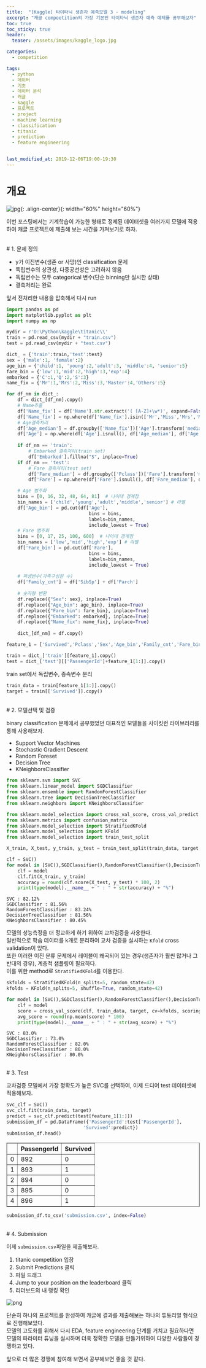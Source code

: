 ```yaml
---
title:  "[Kaggle] 타이타닉 생존자 예측모델 3 - modeling"
excerpt: "캐글 compoetition의 가장 기본인 타이타닉 생존자 예측 예제를 공부해보자"
toc: true
toc_sticky: true
header:
  teaser: /assets/images/kaggle_logo.jpg

categories:
  - competition

tags:
  - python
  - 데이터
  - 기초
  - 데이터 분석
  - 캐글
  - kaggle
  - 프로젝트
  - project
  - machine learning
  - classification
  - titanic
  - prediction
  - feature engineering


last_modified_at: 2019-12-06T19:00-19:30
---
```


# 개요  

![jpg](/assets/images/kaggle_logo.jpg){: .align-center}{: width="60%" height="60%"} 

이번 포스팅에서는 기계학습이 가능한 형태로 정제된 데이터셋을 여러가지 모델에 적용하여 캐글 프로젝트에 제출해 보는 시간을 가져보기로 하자.  

  
<br/>
# 1. 문제 정의  

- y가 이진변수(생존 or 사망)인 classification 문제  
- 독립변수의 상관성, 다중공선성은 고려하지 않음  
- 독립변수는 모두 categorical 변수(단순 binning만 실시한 상태)  
- 결측처리는 완료  


앞서 전처리한 내용을 압축해서 다시 run  


```python
import pandas as pd
import matplotlib.pyplot as plt
import numpy as np

mydir = r'D:\Python\kaggle\titanic\\'
train = pd.read_csv(mydir + "train.csv")
test = pd.read_csv(mydir + "test.csv")
```


```python
dict_ = {'train':train,'test':test}
sex = {'male':1, 'female':2}
age_bin = {'child':1, 'young':2,'adult':3, 'middle':4, 'senior':5}
fare_bin = {'low':1,'mid':2,'high':3,'exp':4}
embarked = {'C':1,'Q':2,'S':3}
name_fix = {'Mr':1,'Mrs':2,'Miss':3,'Master':4,'Others':5}

for df_nm in dict_:
    df = dict_[df_nm].copy()
    # Name추출
    df['Name_fix'] = df['Name'].str.extract('( [A-Z]+\w*)', expand=False).str.strip()
    df['Name_fix'] = np.where(df['Name_fix'].isin(['Mr','Miss','Mrs','Master']), df['Name_fix'], 'Others')
    # Age결측처리
    df['Age_median'] = df.groupby(['Name_fix'])['Age'].transform('median')
    df['Age'] = np.where(df['Age'].isnull(), df['Age_median'], df['Age'])
    
    if df_nm == 'train':
        # Embarked 결측처리(train set)
        df['Embarked'].fillna("S", inplace=True)
    if df_nm == 'test':
        # Fare 결측처리(test set)
        df['Fare_median'] = df.groupby(['Pclass'])['Fare'].transform('median')
        df['Fare'] = np.where(df['Fare'].isnull(), df['Fare_median'], df['Fare'])

    # Age 범주화
    bins = [0, 16, 32, 48, 64, 81]  # 나이대 경계점
    bin_names = ['child','young','adult','middle','senior'] # 라벨
    df['Age_bin'] = pd.cut(df['Age'],
                              bins = bins,
                              labels=bin_names,
                              include_lowest = True)
    # Fare 범주화
    bins = [0, 17, 25, 100, 600]  # 나이대 경계점
    bin_names = ['low','mid','high','exp'] # 라벨
    df['Fare_bin'] = pd.cut(df['Fare'],
                              bins = bins,
                              labels=bin_names,
                              include_lowest = True)
    
    # 파생변수(가족구성원 수)
    df['Family_cnt'] = df['SibSp'] + df['Parch']
    
    # 숫자형 변환
    df.replace({"Sex": sex}, inplace=True)
    df.replace({"Age_bin": age_bin}, inplace=True)
    df.replace({"Fare_bin": fare_bin}, inplace=True)
    df.replace({"Embarked": embarked}, inplace=True)
    df.replace({"Name_fix": name_fix}, inplace=True)
    
    dict_[df_nm] = df.copy()
```


```python
feature_1 = ['Survived','Pclass','Sex','Age_bin','Family_cnt','Fare_bin','Embarked','Name_fix']

train = dict_['train'][feature_1].copy()
test = dict_['test'][['PassengerId']+feature_1[1:]].copy()
```

train set에서 독립변수, 종속변수 분리  


```python
train_data = train[feature_1[1:]].copy()
target = train[['Survived']].copy()
```

  
<br/>
# 2. 모델선택 및 검증   

binary classification 문제에서 공부했었던 대표적인 모델들을 사이킷런 라이브러리를 통해 사용해보자. 
- Support Vector Machines  
- Stochastic Gradient Descent  
- Random Foreset
- Decision Tree
- KNeighborsClassifier





```python
from sklearn.svm import SVC
from sklearn.linear_model import SGDClassifier
from sklearn.ensemble import RandomForestClassifier
from sklearn.tree import DecisionTreeClassifier
from sklearn.neighbors import KNeighborsClassifier

from sklearn.model_selection import cross_val_score, cross_val_predict
from sklearn.metrics import confusion_matrix
from sklearn.model_selection import StratifiedKFold
from sklearn.model_selection import KFold
from sklearn.model_selection import train_test_split
```


```python
X_train, X_test, y_train, y_test = train_test_split(train_data, target, test_size = 0.2, random_state=42)
```


```python
clf = SVC()
for model in [SVC(),SGDClassifier(),RandomForestClassifier(),DecisionTreeClassifier(),KNeighborsClassifier()]:
    clf = model
    clf.fit(X_train, y_train)
    accuracy = round(clf.score(X_test, y_test) * 100, 2)
    print(type(model).__name__ + " : " + str(accuracy) + "%")
```

    SVC : 82.12%
    SGDClassifier : 81.56%
    RandomForestClassifier : 83.24%
    DecisionTreeClassifier : 81.56%
    KNeighborsClassifier : 80.45%
    

모델의 성능측정을 더 정교하게 하기 위하여 교차검증을 사용한다.  
일반적으로 학습 데이터를 k개로 분리하여 교차 검증을 실시하는 `Kfold` cross validation이 있다.  
또한 이러한 이진 분류 문제에서 레이블이 왜곡되어 있는 경우(생존자가 훨씬 많거나 그 반대의 경우), 계층적 샘플링이 필요하다.  
이를 위한 method로 `StratifiedKFold`를 이용한다.  


```python
skfolds = StratifiedKFold(n_splits=5, random_state=42) 
kfolds = KFold(n_splits=5, shuffle=True, random_state=42)

for model in [SVC(),SGDClassifier(),RandomForestClassifier(),DecisionTreeClassifier(),KNeighborsClassifier()]:
    clf = model
    score = cross_val_score(clf, train_data, target, cv=kfolds, scoring='accuracy')
    avg_score = round(np.mean(score) * 100)
    print(type(model).__name__ + " : " + str(avg_score) + "%")
```


    SVC : 83.0%
    SGDClassifier : 73.0%
    RandomForestClassifier : 82.0%
    DecisionTreeClassifier : 80.0%
    KNeighborsClassifier : 80.0%
    

  
<br/>
# 3. Test  

교차검증 모델에서 가장 정확도가 높은 SVC를 선택하여, 이제 드디어 test 데이터셋에 적용해보자.  


```python
svc_clf = SVC()
svc_clf.fit(train_data, target)
predict = svc_clf.predict(test[feature_1[1:]])
submission_df = pd.DataFrame({'PassengerId':test['PassengerId'],
                            'Survived':predict})
submission_df.head()
```


<div>
<style scoped>
    .dataframe tbody tr th:only-of-type {
        vertical-align: middle;
    }

    .dataframe tbody tr th {
        vertical-align: top;
    }

    .dataframe thead th {
        text-align: right;
    }
</style>
<table border="1" class="dataframe">
  <thead>
    <tr style="text-align: right;">
      <th></th>
      <th>PassengerId</th>
      <th>Survived</th>
    </tr>
  </thead>
  <tbody>
    <tr>
      <td>0</td>
      <td>892</td>
      <td>0</td>
    </tr>
    <tr>
      <td>1</td>
      <td>893</td>
      <td>1</td>
    </tr>
    <tr>
      <td>2</td>
      <td>894</td>
      <td>0</td>
    </tr>
    <tr>
      <td>3</td>
      <td>895</td>
      <td>0</td>
    </tr>
    <tr>
      <td>4</td>
      <td>896</td>
      <td>1</td>
    </tr>
  </tbody>
</table>
</div>


```python
submission_df.to_csv('submission.csv', index=False)
```

  
<br/>
# 4. Submission  

이제 `submission.csv`파일을 제출해보자.  

1. titanic competition 입장  
2. Submit Predictions 클릭  
3. 파일 드래그  
4. Jump to your position on the leaderboard 클릭  
5. 리더보드의 내 랭킹 확인  

![png](/assets/images/kaggle/titanic_8.png)  


단순히 하나의 프로젝트를 완성하여 캐글에 결과를 제출해보는 하나의 튜토리얼 형식으로 진행해보았다.  
모델의 고도화를 위해서 다시 EDA, feature engineering 단계를 거치고 필요하다면 모델의 파라미터 튜닝을 실시하며 더욱 정확한 모델을 만들기위하여 다양한 사람들이 경쟁하고 있다.  


앞으로 더 많은 경쟁에 참여해 보면서 공부해보면 좋을 것 같다.  